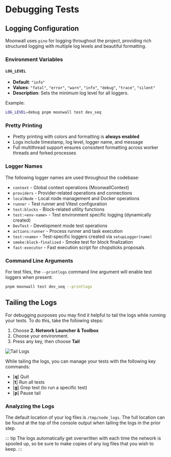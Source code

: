 # Debugging Tests

## Logging Configuration

Moonwall uses `pino` for logging throughout the project, providing rich structured logging with multiple log levels and beautiful formatting.

### Environment Variables

#### `LOG_LEVEL`

- **Default**: `"info"`
- **Values**: `"fatal"`, `"error"`, `"warn"`, `"info"`, `"debug"`, `"trace"`, `"silent"`
- **Description**: Sets the minimum log level for all loggers.

Example:
```bash
LOG_LEVEL=debug pnpm moonwall test dev_seq
```

### Pretty Printing

- Pretty printing with colors and formatting is **always enabled**
- Logs include timestamp, log level, logger name, and message
- Full multithread support ensures consistent formatting across worker threads and forked processes

### Logger Names

The following logger names are used throughout the codebase:

- `context` - Global context operations (MoonwallContext)
- `providers` - Provider-related operations and connections
- `localNode` - Local node management and Docker operations
- `runner` - Test runner and Vitest configuration
- `test:blocks` - Block-related utility functions
- `test:<env-name>` - Test environment specific logging (dynamically created)
- `DevTest` - Development mode test operations
- `actions:runner` - Process runner and task execution
- `test:<name>` - Test-specific loggers created via `setupLogger(name)`
- `smoke:block-finalized` - Smoke test for block finalization
- `fast-executor` - Fast execution script for chopsticks proposals

### Command Line Arguments

For test files, the `--printlogs` command line argument will enable test loggers when present:

```bash
pnpm moonwall test dev_seq --printlogs
```

## Tailing the Logs

For debugging purposes you may find it helpful to tail the logs while running your tests. To do this, take the following steps: 

1. Choose **2. Network Launcher & Toolbox**
2. Choose your environment.
3. Press any key, then choose **Tail**

![Tail Logs](/tail.png)

While tailing the logs, you can manage your tests with the following key commands: 

- [**q**] Quit 
- [**t**] Run all tests 
- [**g**] Grep test (to run a specific test)
- [**p**] Pause tail 

### Analyzing the Logs

The default location of your log files is `/tmp/node_logs`. The full location can be found at the top of the console output when tailing the logs in the prior step. 

::: tip
The logs automatically get overwritten with each time the network is spooled up, so be sure to make copies of any log files that you wish to keep.
:::
